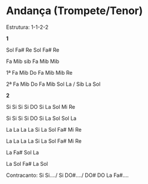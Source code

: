 # **Andança (Trompete/Tenor)**

Estrutura: 1-1-2-2

**1**

Sol Fa# Re Sol Fa# Re

Fa Mib sib Fa Mib Mib

1ª Fa Mib Do Fa Mib Mib Re

2ª Fa Mib Do Fa Mib Sol La / Sib La Sol

**2**

Si Si Si Si DO Si La Sol Mi Re

Si Si Si Si DO Si La Sol Sol La

La La La La Si La Sol Fa# Mi Re

La La La La Si La Sol Fa# Mi Re

La Fa# Sol La

La Sol Fa# La Sol

Contracanto: Si Si..../ Si DO#..../ DO# DO La Fa#....